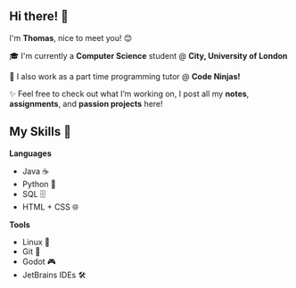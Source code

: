 ## Hi there! 👋

I'm **Thomas**, nice to meet you! 😊

‍🎓 I'm currently a **Computer Science** student @ **City, University of London**

💼 I also work as a part time programming tutor @ **Code Ninjas!**

✨ Feel free to check out what I’m working on, I post all my **notes**, **assignments**, and **passion projects** here!


## My Skills 🚀

**Languages**

- Java ☕
- Python 🐍
- SQL 🗄️
- HTML + CSS 🌐

**Tools**

- Linux 🐧
- Git 🌱
- Godot 🎮
- JetBrains IDEs 🛠️
